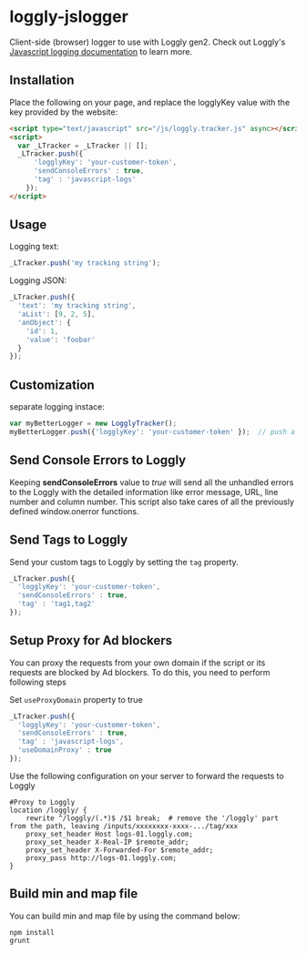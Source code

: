 loggly-jslogger
===============

Client-side (browser) logger to use with Loggly gen2. Check out Loggly's [Javascript logging documentation](https://www.loggly.com/docs/javascript/) to learn more. 

Installation
------------

Place the following on your page, and replace the logglyKey value with the key provided by the website:
```html
<script type="text/javascript" src="/js/loggly.tracker.js" async></script>
<script>
  var _LTracker = _LTracker || [];
  _LTracker.push({
      'logglyKey': 'your-customer-token',
      'sendConsoleErrors' : true,
      'tag' : 'javascript-logs'
    });
</script>
```
Usage
-----
Logging text:
```javascript
_LTracker.push('my tracking string');
```

Logging JSON:
```javascript
_LTracker.push({
  'text': 'my tracking string',
  'aList': [9, 2, 5],
  'anObject': {
    'id': 1,
    'value': 'foobar'
  }
});
```

Customization
-------------

separate logging instace:
```javascript
var myBetterLogger = new LogglyTracker();
myBetterLogger.push({'logglyKey': 'your-customer-token' });  // push a loggly key to initialize
```

Send Console Errors to Loggly
----
Keeping <strong>sendConsoleErrors</strong> value to <i>true</i> will send all the unhandled errors to the Loggly with the detailed information like error message, URL, line number and column number. This script also take cares of all the previously defined window.onerror functions. 

Send Tags to Loggly
----

Send your custom tags to Loggly by setting the `tag` property.

```Javascript
_LTracker.push({
  'logglyKey': 'your-customer-token',
  'sendConsoleErrors' : true,
  'tag' : 'tag1,tag2'
});
```

Setup Proxy for Ad blockers
----------
You can proxy the requests from your own domain if the script or its requests are blocked by Ad blockers. To do this, you need to perform following steps

Set `useProxyDomain` property to true

```Javascript
_LTracker.push({
  'logglyKey': 'your-customer-token',
  'sendConsoleErrors' : true,
  'tag' : 'javascript-logs',
  'useDomainProxy' : true
});
```

Use the following configuration on your server to forward the requests to Loggly

```
#Proxy to Loggly
location /loggly/ {
    rewrite ^/loggly/(.*)$ /$1 break;  # remove the '/loggly' part from the path, leaving /inputs/xxxxxxxx-xxxx-.../tag/xxx
	proxy_set_header Host logs-01.loggly.com;
	proxy_set_header X-Real-IP $remote_addr;
	proxy_set_header X-Forwarded-For $remote_addr;
	proxy_pass http://logs-01.loggly.com;
}
```

Build min and map file
----------
You can build min and map file by using the command below:
```
npm install
grunt
```
